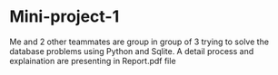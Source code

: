 # Mini-project-1

Me and 2 other teammates are group in group of 3 trying to solve the database problems using Python and Sqlite. A detail process and explaination are presenting in Report.pdf file